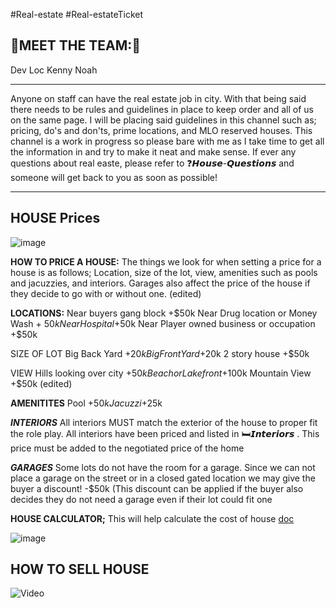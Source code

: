 #Real-estate #Real-estateTicket
## 🌟**MEET THE  TEAM:**🌟
Dev Loc
Kenny 
Noah

---

Anyone on staff can have the real estate job in city. With that being said there needs to be rules and guidelines in place to keep order and all of us on the same page. I will be placing said guidelines in this channel such as; pricing, do's and don'ts, prime locations, and MLO reserved houses. This channel is a work in progress so please bare with me as I take time to get all the information in and try to make it neat and make sense. If ever any questions about real easte, please refer to  ❓𝙃𝙤𝙪𝙨𝙚-𝙌𝙪𝙚𝙨𝙩𝙞𝙤𝙣𝙨 and someone will get back to you as soon as possible!

---
## **HOUSE Price**s

![image](https://media.discordapp.net/attachments/939305578054942720/1243689282816708618/3.5_real_estate_map.png?ex=6737c867&is=673676e7&hm=30bee0774b43e35caa9a5142e9b83a2502066e0535f5ca6d108a40c98660bffe&=&format=webp&quality=lossless)

**HOW TO PRICE A HOUSE:** 
The things we look for when setting a price for a house is as follows; Location, size of the lot, view, amenities such as pools and jacuzzies, and interiors. Garages also affect the price of the house if they decide to go with or without one. (edited)

**LOCATIONS:**
Near buyers gang block +$50k 
Near Drug location or Money Wash + $50k 
Near Hospital +$50k 
Near Player owned business or occupation +$50k
  
SIZE OF LOT
Big Back Yard +$20k 
Big Front Yard +$20k 
2 story house +$50k 

VIEW
Hills looking over city +$50k 
Beach or Lake front +$100k 
Mountain View +$50k (edited)

**AMENITITES**
Pool +$50k 
Jacuzzi +$25k

_**INTERIORS**_ All interiors MUST match the exterior of the house to proper fit the role play. All interiors have been priced and listed in ⁠🛏𝙄𝙣𝙩𝙚𝙧𝙞𝙤𝙧𝙨 . This price must be added to the negotiated price of the home

_**GARAGES**_
Some lots do not have the room for a garage. Since we can not place a garage on the street or in a closed gated location we may give the buyer a discount! -$50k (This discount can be applied if the buyer also decides they do not need a garage even if their lot could fit one

**HOUSE CALCULATOR;** This will help calculate the cost of house
[doc](https://docs.google.com/spreadsheets/d/1VZDKlHYIFA420aLZst2J3rK4O_e0wRUy89lUnIElnqs/edit?gid=549585124#gid=549585124)



![image](https://cdn.discordapp.com/attachments/1263546255900934275/1263552887150084126/ImageToStl.com_revampedmloandrealestatemappt3edited.jpg?ex=67378953&is=673637d3&hm=03138f69b412889154e7d9937d973faeec1482c049266ee4ac307873fbd4e08a&)

## **HOW TO SELL HOUSE**

![Video](https://youtu.be/nuOko_SSj1Y)
